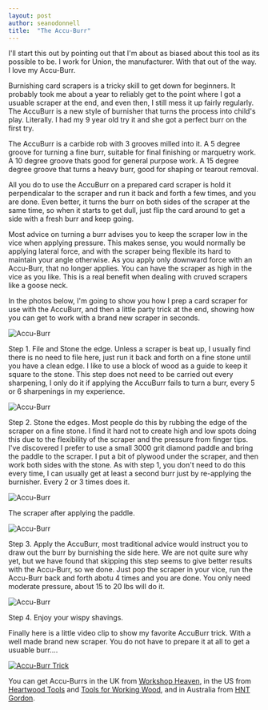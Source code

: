 ```yaml
---
layout: post
author: seanodonnell
title:  "The Accu-Burr"
---
```


I'll start this out by pointing out that I'm about as biased about this tool as its possible to be. I work for Union, the manufacturer. With that out of the way. I love my Accu-Burr.

Burnishing card scrapers is a tricky skill to get down for beginners. It probably took me about a year to reliably get to the point where I got a usuable scraper at the end, and even then, I still mess it up fairly regularly. The AccuBurr is a new style of burnisher that turns the process into child's play. Literally. I had my 9 year old try it and she got a perfect burr on the first try.

The AccuBurr is a carbide rob with 3 grooves milled into it. A 5 degree groove for turning a fine burr, suitable for final finishing or marquetry work. A 10 degree groove thats good for general purpose work. A 15 degree degree groove that turns a heavy burr, good for shaping or tearout removal.

All you do to use the AccuBurr on a prepared card scraper is hold it perpendicalar to the scraper and run it back and forth a few times, and you are done. Even better, it turns the burr on both sides of the scraper at the same time, so when it starts to get dull, just flip the card around to get a side with a fresh burr and keep going.

Most advice on turning a burr advises you to keep the scraper low in the vice when applying pressure. This makes sense, you would normally be applying lateral force, and with the scraper being flexible its hard to maintain your angle otherwise. As you apply only downward force with an Accu-Burr, that no longer applies. You can have the scraper as high in the vice as you like. This is a real benefit when dealing with cruved scrapers like a goose neck.

In the photos below, I'm going to show you how I prep a card scraper for use with the AccuBurr, and then a little party trick at the end, showing how you can get to work with a brand new scraper in seconds.

![Accu-Burr](/assets/images/accuburr/1.jpg)

Step 1. File and Stone the edge. Unless a scraper is beat up, I usually find there is no need to file here, just run it back and forth on a fine stone until you have a clean edge. I like to use a block of wood as a guide to keep it square to the stone. This step does not need to be carried out every sharpening, I only do it if applying the AccuBurr fails to turn a burr, every 5 or 6 sharpenings in my experience.


![Accu-Burr](/assets/images/accuburr/2.jpg)

Step 2. Stone the edges. Most people do this by rubbing the edge of the scraper on a fine stone. I find it hard not to create high and low spots doing this due to the flexibility of the scraper and the pressure from finger tips. I've discovered I prefer to use a small 3000 grit diamond paddle and bring the paddle to the scraper. I put a bit of plywood under the scraper, and then work both sides with the stone. As with step 1, you don't need to do this every time, I can usually get at least a second burr just by re-applying the burnisher. Every 2 or 3 times does it.


![Accu-Burr](/assets/images/accuburr/3.jpg)

The scraper after applying the paddle.

![Accu-Burr](/assets/images/accuburr/4.jpg)

Step 3. Apply the AccuBurr, most traditional advice would instruct you to draw out the burr by burnishing the side here. We are not quite sure why yet, but we have found that skipping this step seems to give better results with the Accu-Burr, so we done. Just pop the scraper in your vice, run the Accu-Burr back and forth abotu 4 times and you are done. You only need moderate pressure, about 15 to 20 lbs will do it.


![Accu-Burr](/assets/images/accuburr/5.jpg)

Step 4. Enjoy your wispy shavings.

Finally here is a little video clip to show my favorite AccuBurr trick. With a well made brand new scraper. You do not have to prepare it at all to get a usuable burr....

[![Accu-Burr Trick](/assets/images/accuburr/6.png)](https://youtu.be/j4YPvu50veQ "Accu-Burr Trick")

You can get Accu-Burrs in the UK from [Workshop Heaven](https://www.workshopheaven.com), in the US from [Heartwood Tools](https://www.heartwoodtools.com) and  [Tools for Working Wood](https://https://toolsforworkingwood.com/), and in Australia from [HNT Gordon](https://hntgordon.com.au/).





